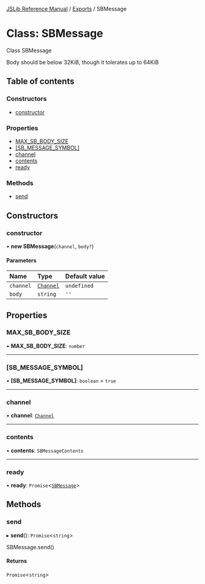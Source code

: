 [JSLib Reference Manual](../jslib2.md) / [Exports](../modules.md) / SBMessage

# Class: SBMessage

Class SBMessage

Body should be below 32KiB, though it tolerates up to 64KiB

## Table of contents

### Constructors

- [constructor](SBMessage.md#constructor)

### Properties

- [MAX\_SB\_BODY\_SIZE](SBMessage.md#max_sb_body_size)
- [[SB\_MESSAGE\_SYMBOL]](SBMessage.md#[sb_message_symbol])
- [channel](SBMessage.md#channel)
- [contents](SBMessage.md#contents)
- [ready](SBMessage.md#ready)

### Methods

- [send](SBMessage.md#send)

## Constructors

### constructor

• **new SBMessage**(`channel`, `body?`)

#### Parameters

| Name | Type | Default value |
| :------ | :------ | :------ |
| `channel` | [`Channel`](Channel.md) | `undefined` |
| `body` | `string` | `''` |

## Properties

### MAX\_SB\_BODY\_SIZE

• **MAX\_SB\_BODY\_SIZE**: `number`

___

### [SB\_MESSAGE\_SYMBOL]

• **[SB\_MESSAGE\_SYMBOL]**: `boolean` = `true`

___

### channel

• **channel**: [`Channel`](Channel.md)

___

### contents

• **contents**: `SBMessageContents`

___

### ready

• **ready**: `Promise`<[`SBMessage`](SBMessage.md)\>

## Methods

### send

▸ **send**(): `Promise`<`string`\>

SBMessage.send()

#### Returns

`Promise`<`string`\>
